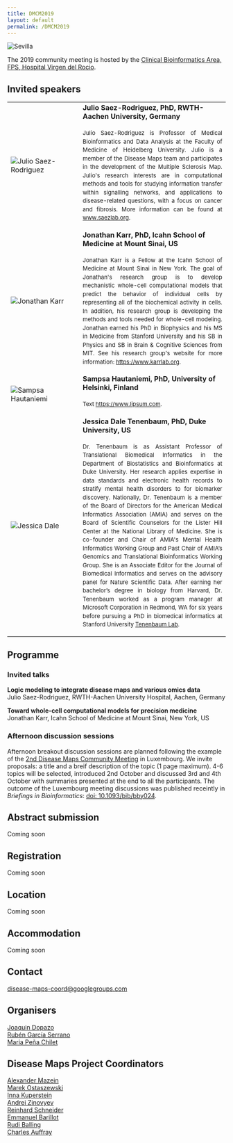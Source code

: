 ```yaml
---
title: DMCM2019
layout: default
permalink: /DMCM2019
---
```


<img src="../images/places/Sevilla24.jpg" alt="Sevilla"/>

The 2019 community meeting is hosted by the <a href="http://www.clinbioinfosspa.es/">Clinical Bioinformatics Area, FPS, Hospital Virgen del Rocio</a>.

## Invited speakers

<table>
<tr>
<td style="width: 150px;"><img src="../images/teamhq/JulioSaezRodriguez.jpg" alt="Julio Saez-Rodriguez" /></td>
<td><strong>Julio Saez-Rodriguez, PhD, RWTH-Aachen University, Germany</strong><p style="line-height:150%; font-size:13px; padding-top:6px; text-align:justify">Julio Saez-Rodriguez is Professor of Medical Bioinformatics and Data Analysis  at the Faculty of Medicine of Heidelberg University. Julio is a member of the Disease Maps team and participates in the development of the Multiple Sclerosis Map. Julio's research interests are in computational methods and tools for studying information transfer within signalling networks, and applications to disease-related questions, with a focus on cancer and fibrosis. More information can be found at <a href="www.saezlab.org" target="_blank">www.saezlab.org</a>.</p></td>
</tr>
<tr>
<td style="width: 150px;"><img src="../images/teamhq/JonathanKarr.jpg" alt="Jonathan Karr" /></td>
<td><strong>Jonathan Karr, PhD, Icahn School of Medicine at Mount Sinai, US</strong><p style="line-height:150%; font-size:13px; padding-top:6px; text-align:justify">Jonathan Karr is a Fellow at the Icahn School of Medicine at Mount Sinai in New York. The goal of Jonathan's research group is to develop mechanistic whole-cell computational models that predict the behavior of individual cells by representing all of the biochemical activity in cells. In addition, his research group is developing the methods and tools needed for whole-cell modeling. Jonathan earned his PhD in Biophysics and his MS in Medicine from Stanford University and his SB in Physics and SB in Brain & Cognitive Sciences from MIT. See his research group's website for more information: <a href="https://www.karrlab.org" target="_blank">https://www.karrlab.org</a>.</p></td>
</tr>
<tr>
<td style="width: 150px;"><img src="../images/team/SampsaHautaniemi2.jpg" alt="Sampsa Hautaniemi" /></td>
<td><strong>Sampsa Hautaniemi, PhD, University of Helsinki, Finland</strong><p style="line-height:150%; font-size:13px; padding-top:6px; text-align:justify">Text <a href="https://www.lipsum.com" target="_blank">https://www.lipsum.com</a>.</p></td>
</tr>
<tr>
<td style="width: 150px;"><img src="../images/team/JessicaDale.jpg" alt="Jessica Dale" /></td>
<td><strong>Jessica Dale Tenenbaum, PhD, Duke University, US</strong><p style="line-height:150%; font-size:13px; padding-top:6px; text-align:justify">Dr. Tenenbaum is as Assistant Professor of Translational Biomedical Informatics in the Department of Biostatistics and Bioinformatics at Duke University. Her research applies expertise in data standards and electronic health records to stratify mental health disorders to for biomarker discovery. Nationally, Dr. Tenenbaum is a member of the Board of Directors for the American Medical Informatics Association (AMIA) and serves on the Board of Scientific Counselors for the Lister Hill Center at the National Library of Medicine. She is co-founder and Chair of AMIA's Mental Health Informatics Working Group and Past Chair of AMIA’s Genomics and Translational Bioinformatics Working Group. She is an Associate Editor for the Journal of Biomedical Informatics and serves on the advisory panel for Nature Scientific Data.  After earning her bachelor’s degree in biology from Harvard, Dr. Tenenbaum worked as a program manager at Microsoft Corporation in Redmond, WA for six years before pursuing a PhD in biomedical informatics at Stanford University <a href="https://sites.duke.edu/tenenbaum/" target="_blank">Tenenbaum Lab</a>.</p></td>
</tr>
</table>

## Programme

### Invited talks

**Logic modeling to integrate disease maps and various omics data**  
Julio Saez-Rodriguez, RWTH-Aachen University Hospital, Aachen, Germany

**Toward whole-cell computational models for precision medicine**  
Jonathan Karr, Icahn School of Medicine at Mount Sinai, New York, US

### Afternoon discussion sessions

Afternoon breakout discussion sessions are planned following the example of the [2nd Disease Maps Community Meeting](http://disease-maps.org/DMCM2017_2nd) in Luxembourg. We invite proposals: a title and a breif description of the topic (1 page maximum). 4-6 topics will be selected, introduced 2nd October and discussed 3rd and 4th October with summaries presented at the end to all the participants. The outcome of the Luxembourg meeting discussions was published receintly in *Briefings in Bioinformatics*: [doi: 10.1093/bib/bby024](https://doi.org/10.1093/bib/bby024).

## Abstract submission

Coming soon

## Registration

Coming soon  

## Location

Coming soon

## Accommodation

Coming soon

## Contact

<p><a href="mailto:disease-maps-coord@googlegroups.com ">disease-maps-coord@googlegroups.com</a></p>

## Organisers

<p><a href="mailto:joaquin.dopazo@juntadeandalucia.es">Joaquin Dopazo</a>
<br /><a href="mailto:ruben.garcia.serrano@juntadeandalucia.es">Rubén García Serrano</a>
<br /><a href="mailto:maria.pena.chilet.ext@juntadeandalucia.es">Maria Peña Chilet</a>
</p>

## Disease Maps Project Coordinators

<p><a href="mailto:a.mazein@gmail.com">Alexander Mazein</a>
<br /><a href="mailto:marek.ostaszewski@uni.lu">Marek Ostaszewski</a>
<br /><a href="mailto:inna.kuperstein@curie.fr ">Inna Kuperstein</a>
<br /><a href="mailto:andrei.zinovyev@curie.fr ">Andrei Zinovyev</a>
<br /><a href="mailto:reinhard.schneider@uni.lu">Reinhard Schneider</a>
<br /><a href="mailto:emmanuel.barillot@curie.fr ">Emmanuel Barillot</a>
<br /><a href="mailto:rudi.balling@uni.lu">Rudi Balling</a>
<br /><a href="mailto:cauffray@eisbm.org">Charles Auffray</a>
</p>

